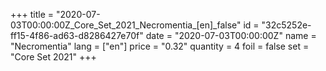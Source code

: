 +++
title = "2020-07-03T00:00:00Z_Core_Set_2021_Necromentia_[en]_false"
id = "32c5252e-ff15-4f86-ad63-d8286427e70f"
date = "2020-07-03T00:00:00Z"
name = "Necromentia"
lang = ["en"]
price = "0.32"
quantity = 4
foil = false
set = "Core Set 2021"
+++
